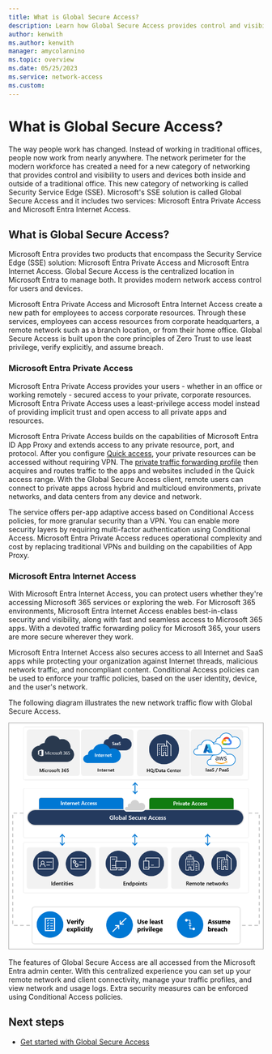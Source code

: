 ```yaml
---
title: What is Global Secure Access?
description: Learn how Global Secure Access provides control and visibility to users and devices both inside and outside of a traditional office.
author: kenwith
ms.author: kenwith
manager: amycolannino
ms.topic: overview
ms.date: 05/25/2023
ms.service: network-access
ms.custom: 
---
```


# What is Global Secure Access?

The way people work has changed. Instead of working in traditional offices, people now work from nearly anywhere. The network perimeter for the modern workforce has created a need for a new category of networking that provides control and visibility to users and devices both inside and outside of a traditional office. This new category of networking is called Security Service Edge (SSE). Microsoft's SSE solution is called Global Secure Access and it includes two services: Microsoft Entra Private Access and Microsoft Entra Internet Access.

## What is Global Secure Access?

Microsoft Entra provides two products that encompass the Security Service Edge (SSE) solution: Microsoft Entra Private Access and Microsoft Entra Internet Access. Global Secure Access is the centralized location in Microsoft Entra to manage both. It provides modern network access control for users and devices.

Microsoft Entra Private Access and Microsoft Entra Internet Access create a new path for employees to access corporate resources. Through these services, employees can access resources from corporate headquarters, a remote network such as a branch location, or from their home office. Global Secure Access is built upon the core principles of Zero Trust to use least privilege, verify explicitly, and assume breach.

### Microsoft Entra Private Access

Microsoft Entra Private Access provides your users - whether in an office or working remotely - secured access to your private, corporate resources. Microsoft Entra Private Access uses a least-privilege access model instead of providing implicit trust and open access to all private apps and resources.

Microsoft Entra Private Access builds on the capabilities of Microsoft Entra ID App Proxy and extends access to any private resource, port, and protocol. After you configure [Quick access](how-to-configure-quick-access.md), your private resources can be accessed without requiring VPN. The [private traffic forwarding profile](how-to-enable-private-access-profile.md) then acquires and routes traffic to the apps and websites included in the Quick access range. With the Global Secure Access client, remote users can connect to private apps across hybrid and multicloud environments, private networks, and data centers from any device and network.

The service offers per-app adaptive access based on Conditional Access policies, for more granular security than a VPN. You can enable more security layers by requiring multi-factor authentication using Conditional Access. Microsoft Entra Private Access reduces operational complexity and cost by replacing traditional VPNs and building on the capabilities of App Proxy. 

### Microsoft Entra Internet Access

With Microsoft Entra Internet Access, you can protect users whether they're accessing Microsoft 365 services or exploring the web. For Microsoft 365 environments, Microsoft Entra Internet Access enables best-in-class security and visibility, along with fast and seamless access to Microsoft 365 apps. With a devoted traffic forwarding policy for Microsoft 365, your users are more secure wherever they work.

Microsoft Entra Internet Access also secures access to all Internet and SaaS apps while protecting your organization against Internet threads, malicious network traffic, and noncompliant content. Conditional Access policies can be used to enforce your traffic policies, based on the user identity, device, and the user's network.

The following diagram illustrates the new network traffic flow with Global Secure Access.

![Diagram of the new network traffic flow with Global Secure Access.](media/overview-what-is-global-secure-access/global-secure-access-traffic.png)

The features of Global Secure Access are all accessed from the Microsoft Entra admin center. With this centralized experience you can set up your remote network and client connectivity, manage your traffic profiles, and view network and usage logs. Extra security measures can be enforced using Conditional Access policies.

## Next steps

- [Get started with Global Secure Access](how-to-get-started-with-global-secure-access.md)
